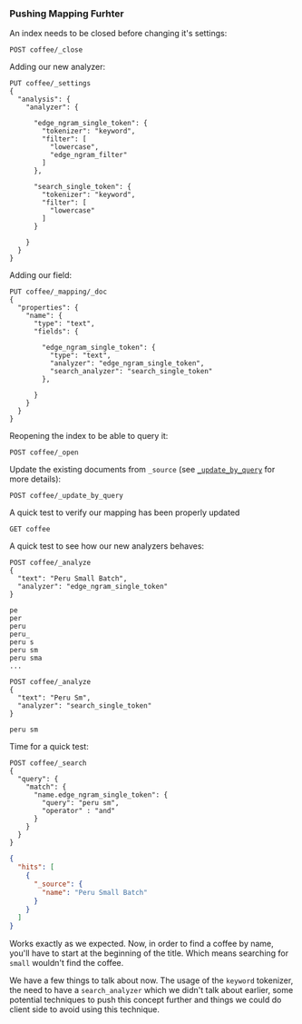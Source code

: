 ### Pushing Mapping Furhter

An index needs to be closed before changing it's settings:
```
POST coffee/_close
```

Adding our new analyzer:
```
PUT coffee/_settings
{
  "analysis": {
    "analyzer": {
      
      "edge_ngram_single_token": {
        "tokenizer": "keyword",
        "filter": [
          "lowercase",
          "edge_ngram_filter"
        ]
      },
      
      "search_single_token": {
        "tokenizer": "keyword",
        "filter": [
          "lowercase"
        ]
      }
      
    }
  }
}
```

Adding our field:
```
PUT coffee/_mapping/_doc
{
  "properties": {
    "name": {
      "type": "text",
      "fields": {

        "edge_ngram_single_token": {
          "type": "text",
          "analyzer": "edge_ngram_single_token",
          "search_analyzer": "search_single_token"
        },

      }
    }
  }
}
```

Reopening the index to be able to query it:
```
POST coffee/_open
```

Update the existing documents from `_source` (see [`_update_by_query`](https://www.elastic.co/guide/en/elasticsearch/reference/current/docs-update-by-query.html) for more details):
```
POST coffee/_update_by_query
```

A quick test to verify our mapping has been properly updated
```
GET coffee
```

A quick test to see how our new analyzers behaves:
```
POST coffee/_analyze
{
  "text": "Peru Small Batch",
  "analyzer": "edge_ngram_single_token"
}
```

```
pe
per
peru
peru_
peru s
peru sm
peru sma
...
```

```
POST coffee/_analyze
{
  "text": "Peru Sm",
  "analyzer": "search_single_token"
}
```

```
peru sm
```

Time for a quick test:
```
POST coffee/_search
{
  "query": {
    "match": {
      "name.edge_ngram_single_token": {
        "query": "peru sm",
        "operator" : "and"
      }
    }
  }
}
```
```json
{
  "hits": [
    {
      "_source": {
        "name": "Peru Small Batch"
      }
    }
  ]
}
```

Works exactly as we expected. Now, in order to find a coffee by name, you'll have to start at the beginning of the title. Which means searching for `small` wouldn't find the coffee.

We have a few things to talk about now. The usage of the `keyword` tokenizer, the need to have a `search_analyzer` which we didn't talk about earlier, some potential techniques to push this concept further and things we could do client side to avoid using this technique.
